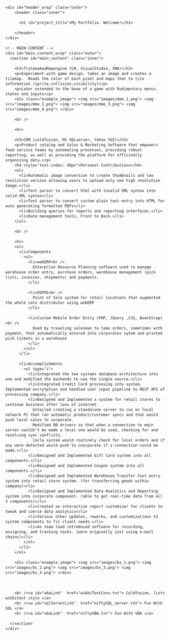 <!-- HEADER -->
    <div id="header_wrap" class="outer">
        <header class="inner">

          <h1 id="project_title">My Portfolio. Welcome!</h1>

        </header>
    </div>

    <!-- MAIN CONTENT -->
    <div id="main_content_wrap" class="outer">
      <section id="main_content" class="inner">

        <h3>TrytomakeaMapengine (C#, VisualStudio, XNA)</h3>
        <p>Experiment with game design, takes an image and creates a tilemap.  Reads the color of each pixel and maps that to tile information (sprite,collision,visibility)</p>
        <p>Later extended to the base of a game with Rudimentary menus, states and inputs</p>
        <div class="example_image"> <img src="images/mme_1.png"> <img src="images/mme_2.png"> <img src="images/mme_3.png"> <img src="images/mme_4.png"> </div>
        
        <br />

        <hr>

        <h3>CRM (coldfusion, MS SQLserver, Yahoo YUI)</h3>
        <p>Product catalog and Sales & Marketing Software that empowers food service teams by automating processes, providing robust reporting, as well as providing the platform for efficiently organizing data.</p>
        <h4 style="text-index: 40px">Personal Contributions</h4>
        <ul>
          <li>Automatic image conversion to create thumbnails and low resolution version allowing users to upload only one high resolution Image.</li>
          <li>Text parser to convert html with invalid XML syntax into valid XML syntax</li>
          <li>Text parser to convert custom plain text entry into HTML for auto generating formatted PDFs</li>
          <li>Building queries for reports and reporting interfaces.</li>
          <li>Data management tools, Front to Back.</li>
        </ul>
        
        <br />
        
        <hr>
        <ol>
          <li>Components
            <ul>
              <li>webERP<br />
                Enterprise Resource Planning software used to manage warehouse order entry, purchase orders, warehouse management (pick lists, invoices, shipments) and payments.
              </li>

              <li>OSPOS<br />
                Point of Sale system for retail locations that augmented the whole sale distributor using webERP
              </li>

              <li>Custom Mobile Order Entry (PHP, JQuery ,CSS, BootStrap) <br />
                Used by traveling salesman to take orders, sometimes with payment, that automatically entered into corporates sytem and printed pick tickets in a warehouse
              </li>
            </ul>
          </li>

          <li>Accomplishments
            <ol type="i">
              <li>Integrated the two systems database architecture into one and modified the backends to use the single source.</li>
              <li>Integrated Credit Card processing into system. Implemented encrytption and handled user input pipeline to REST API of processing company.</li>
              <li>Designed and Implemented a system for retail stores to continue business after loss of internet.  
                Entailed creating a standalone server to run on local network PC that ran automatic product/customer syncs and that would push local sales to corporate.
                Modified DB drivers so that when a connection to main server couldn't be made a local one would be used, checking for and resolving sync conflicts.
                locla system would routinely check for local orders and if any were detected would push to coorporate if a connection could be made.</li>
              <li>Designed and Implemented Gift Card system into all components.</li>
              <li>Designed and Implemented Coupon system into all components.</li>
              <li>Designed and Implemented Warehouse Transfer fast entry system into retail store system. (for transferring goods within company)</li>
              <li>Designed and Implemented Data Analytics and Reporting system into corporate component. (able to get real-time data from all 3 components)</li>
              <li>Created an interactive report customizer for clients to tweak and coerce data analytics</li>
              <li>Various other updates, reworks, and customizations to system components to fit client needs.</li>
              <li>As team lead introduced software for recording, assigning, and tracking tasks. (were originally just using e-mail chains)</li>
            </ol>
          </li>
        </ol>

        <div class="example_image"> <img src="images/bs_1.png"> <img src="images/bs_2.png"> <img src="images/bs_3.png"> <img src="images/bs_4.png"> </div>
        
  
        
        <br /><a id="vbaLink"  href="wikkiTextConv.txt"> Coldfusion, lists wikkitext style </a>
        <br /><a id="sqlServerLink"  href="niftySQL_server.txt"> Fun With SQL </a>
        <br /><a id="vbaLink"  href="niftyVBA.txt"> Fun With VBA </a>

      </section>
    </div>
